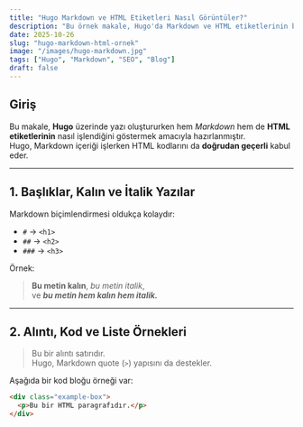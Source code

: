 ```yaml
---
title: "Hugo Markdown ve HTML Etiketleri Nasıl Görüntüler?"
description: "Bu örnek makale, Hugo'da Markdown ve HTML etiketlerinin birlikte nasıl işlendiğini göstermek için hazırlanmıştır."
date: 2025-10-26
slug: "hugo-markdown-html-ornek"
image: "/images/hugo-markdown.jpg"
tags: ["Hugo", "Markdown", "SEO", "Blog"]
draft: false
---
```


## Giriş

Bu makale, **Hugo** üzerinde yazı oluştururken hem *Markdown* hem de **HTML etiketlerinin** nasıl işlendiğini göstermek amacıyla hazırlanmıştır.  
Hugo, Markdown içeriği işlerken HTML kodlarını da **doğrudan geçerli** kabul eder.

---

## 1. Başlıklar, Kalın ve İtalik Yazılar

Markdown biçimlendirmesi oldukça kolaydır:

- `#` → `<h1>`
- `##` → `<h2>`
- `###` → `<h3>`

Örnek:
> **Bu metin kalın**, *bu metin italik*,  
> ve ***bu metin hem kalın hem italik.***

---

## 2. Alıntı, Kod ve Liste Örnekleri

> Bu bir alıntı satırıdır.  
> Hugo, Markdown quote (`>`) yapısını da destekler.

Aşağıda bir kod bloğu örneği var:

```html
<div class="example-box">
  <p>Bu bir HTML paragrafıdır.</p>
</div>
